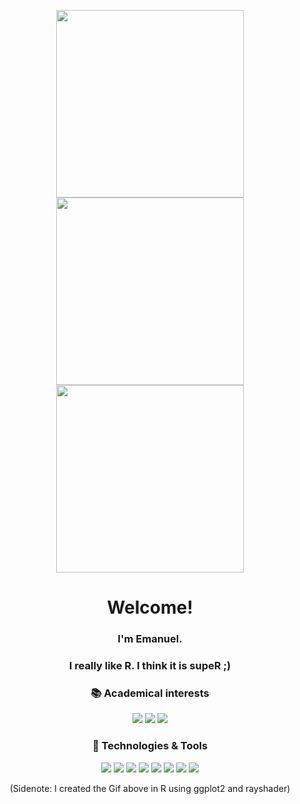 <p align='center'>
  <img src="supeR.gif" width="300" height="300"/><img src="supeR.gif" width="300" height="300"/><img src="supeR.gif" width="300" height="300"/>
</p>

<h1 align='center'> Welcome!</h1>
<!--<h1 align='center'> :wave: Welcome! :wave:</h1>-->
<h3 align='center'> I'm Emanuel. </h3>
<h3 align='center'> I really like R. I think it is <b>supeR</b> ;)</h3>

<!--
<p align='center'>
  I'm Emanuel.
</p>
<p align='center'>
  I really like R. I think it is <b>supeR</b> 😁
</p>
-->

<h3 align='center'> 📚 Academical interests </h3>

<p align='center'>
  <img src= "https://img.shields.io/badge/Statistics-informational?style=flat&color=114797"/>
  <img src= "https://img.shields.io/badge/Machine Learning-informational?style=flat&color=114797"/>
  <img src= "https://img.shields.io/badge/Data Science-informational?style=flat&color=114797"/>
</p>

<h3 align='center'> 🔧 Technologies & Tools </h3>

<p align='center'>
  <img src= "https://img.shields.io/badge/R-informational?style=flat&logo=Rstudio&logoColor=white&color=114797"/>
  <img src= "https://img.shields.io/badge/RStudio-informational?style=flat&logo=Rstudio&logoColor=white&color=114797"/>
  <img src= "https://img.shields.io/badge/Python-informational?style=flat&logo=python&logoColor=white&color=114797"/>
  <img src= "https://img.shields.io/badge/SQL-informational?style=flat&logo=PostgreSQL&logoColor=white&color=114797"/>
  <img src= "https://img.shields.io/badge/LaTex-informational?style=flat&logo=LaTex&logoColor=white&color=114797"/>
  <img src= "https://img.shields.io/badge/MS Office-informational?style=flat&logo=microsoft&logoColor=white&color=114797"/>
  <img src= "https://img.shields.io/badge/Bash-informational?style=flat&logo=gnu-bash&logoColor=white&color=114797"/>
  <img src= "https://img.shields.io/badge/C++-informational?style=flat&logo=c%2B%2B&logoColor=white&color=114797"/>
</p>

<!--
<img align="center" src="https://github-readme-stats.vercel.app/api/top-langs/?username=EmanuelSommer&hide=html&layout=compact&theme=synthwave" />
<img align="center" src="https://github-readme-stats.vercel.app/api/?username=EmanuelSommer&theme=synthwave" />
![](supeR.gif)
-->

<p align='center'>
  (Sidenote: I created the Gif above in R using ggplot2 and rayshader)
</p>
